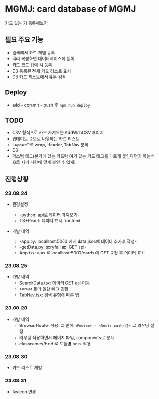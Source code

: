 # MGMJ: card database of MGMJ 
카드 있는 거 등록해보자

## 필요 주요 기능
- 검색해서 카드 개별 등록
- 덱리 복붙하면 데이터베이스에 등록
- 카드 코드 입력 시 등록
- DB 등록된 전체 카드 리스트 표시
- DB 카드 리스트에서 유무 검색  

## Deploy
- add - commit - push 후 `npm run deploy`

## TODO
- CSV 형식으로 카드 가져오는 AddWithCSV 페이지
- 업데이트 순으로 나열하는 카드 리스트
- Layout으로 wrap, Header, TabNav 분리
- DB
- 커스텀 태그(본가에 있는 카드랑 여기 있는 카드 태그를 다르게 붙인다던가 하는식으로 자기 취향에 맞게 붙일 수 있게)

## 진행상황
### 23.08.24
- 환경설정
    - -python: api로 데이터 가져오기-
    - TS+React: 데이터 표시 frontend

- 개발 내역
    - -app.py: localhost:5000 에서 data.json에 데이터 추가후 작성-
    - -getData.py: scryfall api GET api-
    - App.tsx: ajax 로 localhost:5000/cards 에 GET 요청 후 데이터 표시

### 23.08.25
- 개발 내역
    - SearchData.tsx: 데이터 GET api 이동
    - server 폴더 일단 빼고 진행
    - TabNav.tsx: 검색 유형에 따른 탭 

### 23.08.28
- 개발 내역
    - BrowserRouter 적용: 그 안에 `<Routes> > <Route path={}>` 로 라우팅 설정
    - 라우팅 적용하면서 페이지 파일, components로 분리
    - classnames/bind 로 모듈별 scss 적용

### 23.08.30
- 카드 리스트 개발

### 23.08.31
- favicon 변경